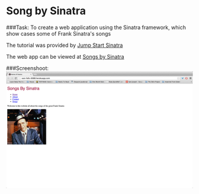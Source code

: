 # Song by Sinatra

###Task:
To create a web application using the Sinatra framework, which show cases some of Frank Sinatra's songs

The tutorial was provided by [Jump Start Sinatra](http://www.sitepoint.com/store/jump-start-sinatra/)

The web app can be viewed at [Songs by Sinatra](http://http://vast-falls-6088.herokuapp.com)

###Screenshoot:
![Songs by Sinatra](https://raw.githubusercontent.com/kiytang/songs_by_sinatra/master/Sinatra%20screen%20shot.png)
